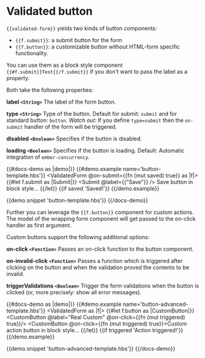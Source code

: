 # Validated button

`{{validated-form}}` yields two kinds of button components:

- `{{f.submit}}`: a submit button for the form
- `{{f.button}}`: a customizable button without HTML-form specific functionality.

You can use them as a block style component `{{#f.submit}}Test{{/f.submit}}` if you don't want to pass the label as a
property.

Both take the following properties:

**label `<String>`**
The label of the form button.

**type `<String>`**
Type of the button. Default for submit: `submit` and for standard button: `button`.
_Watch out:_ If you define `type=submit` then the `on-submit` handler of the form will be triggered.

**disabled `<Boolean>`**
Specifies if the button is disabled.

**loading `<Boolean>`**
Specifies if the button is loading. Default: Automatic integration of `ember-concurrency`.

<!-- prettier-ignore-start -->
{{#docs-demo as |demo|}}
  {{#demo.example name='button-template.hbs'}}
    <ValidatedForm @on-submit={{fn (mut saved) true}} as |f|>
      {{#let f.submit as |Submit|}}
        <Submit @label={{"Save"}} />
        <Submit>Save button in block style...</Submit>
      {{/let}}
        {{if saved 'Saved!'}}
    </ValidatedForm>
  {{/demo.example}}

  {{demo.snippet 'button-template.hbs'}}
{{/docs-demo}}
<!-- prettier-ignore-end -->

Further you can leverage the `{{f.button}}` component for custom actions. The model of the wrapping form component will get passed to the on-click handler as first argument.

Custom buttons support the following additional options:

**on-click `<Function>`**
Passes an on-click function to the button component.

**on-invalid-click `<Function>`**
Passes a function which is triggered after clicking on the button and when the validation proved the contents to be invalid.

**triggerValidations `<Boolean>`**
Trigger the form validations when the button is clicked (or, more precisely: show all error messages).

<!-- prettier-ignore-start -->
{{#docs-demo as |demo|}}
  {{#demo.example name='button-advanced-template.hbs'}}
    <ValidatedForm as |f|>
      {{#let f.button as |CustomButton|}}
        <CustomButton @label="Real Custom" @on-click={{fn (mut triggered) true}}/>
        <CustomButton @on-click={{fn (mut triggered) true}}>Custom action button in block style...</CustomButton>
      {{/let}}
      {{if triggered 'Action triggered!'}}
    </ValidatedForm>
  {{/demo.example}}

  {{demo.snippet 'button-advanced-template.hbs'}}
{{/docs-demo}}
<!-- prettier-ignore-end -->
